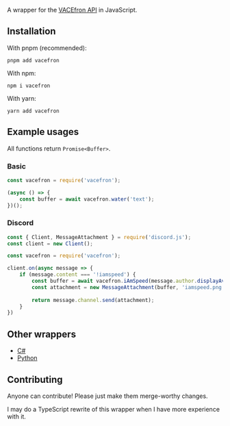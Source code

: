 A wrapper for the [VACEfron API](https://vacefron.nl/api) in JavaScript.

## Installation
With pnpm (recommended):
```
pnpm add vacefron
```

With npm:
```
npm i vacefron
```

With yarn:
```
yarn add vacefron
```

## Example usages
All functions return `Promise<Buffer>`.
### Basic
```js
const vacefron = require('vacefron');

(async () => {
    const buffer = await vacefron.water('text');
})();
```

### Discord
```js
const { Client, MessageAttachment } = require('discord.js');
const client = new Client();

const vacefron = require('vacefron');

client.on(async message => {
    if (message.content === '!iamspeed') {
        const buffer = await vacefron.iAmSpeed(message.author.displayAvatarURL());
        const attachment = new MessageAttachment(buffer, 'iamspeed.png');
    
        return message.channel.send(attachment);
    }   
})
```

## Other wrappers
* [C#](https://github.com/VACEfron/VACEfron.NET)
* [Python](https://github.com/Soheab/vacefron.py/)

## Contributing
Anyone can contribute! Please just make them merge-worthy changes.

I may do a TypeScript rewrite of this wrapper when I have more experience with it.